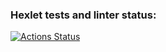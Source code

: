 ### Hexlet tests and linter status:
[![Actions Status](https://github.com/imbalans/python-project-50/workflows/hexlet-check/badge.svg)](https://github.com/imbalans/python-project-50/actions)
